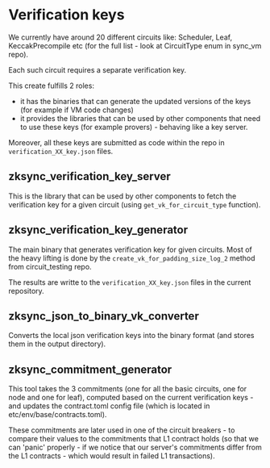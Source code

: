 # Verification keys

We currently have around 20 different circuits like: Scheduler, Leaf, KeccakPrecompile etc (for the full list - look at
CircuitType enum in sync_vm repo).

Each such circuit requires a separate verification key.

This create fulfills 2 roles:

- it has the binaries that can generate the updated versions of the keys (for example if VM code changes)
- it provides the libraries that can be used by other components that need to use these keys (for example provers) -
  behaving like a key server.

Moreover, all these keys are submitted as code within the repo in `verification_XX_key.json` files.

## zksync_verification_key_server

This is the library that can be used by other components to fetch the verification key for a given circuit (using
`get_vk_for_circuit_type` function).

## zksync_verification_key_generator

The main binary that generates verification key for given circuits. Most of the heavy lifting is done by the
`create_vk_for_padding_size_log_2` method from circuit_testing repo.

The results are writte to the `verification_XX_key.json` files in the current repository.

## zksync_json_to_binary_vk_converter

Converts the local json verification keys into the binary format (and stores them in the output directory).

## zksync_commitment_generator

This tool takes the 3 commitments (one for all the basic circuits, one for node and one for leaf), computed based on the
current verification keys - and updates the contract.toml config file (which is located in etc/env/base/contracts.toml).

These commitments are later used in one of the circuit breakers - to compare their values to the commitments that L1
contract holds (so that we can 'panic' properly - if we notice that our server's commitments differ from the L1
contracts - which would result in failed L1 transactions).
